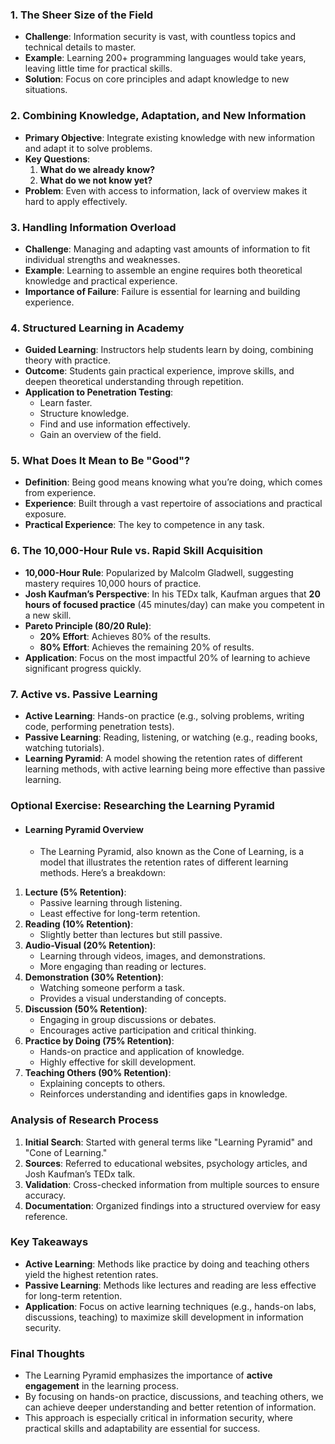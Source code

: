 ### 1. **The Sheer Size of the Field**
   - **Challenge**: Information security is vast, with countless topics and technical details to master.
   - **Example**: Learning 200+ programming languages would take years, leaving little time for practical skills.
   - **Solution**: Focus on core principles and adapt knowledge to new situations.



### 2. **Combining Knowledge, Adaptation, and New Information**
   - **Primary Objective**: Integrate existing knowledge with new information and adapt it to solve problems.
   - **Key Questions**:
     1. **What do we already know?**
     2. **What do we not know yet?**
   - **Problem**: Even with access to information, lack of overview makes it hard to apply effectively.



### 3. **Handling Information Overload**
   - **Challenge**: Managing and adapting vast amounts of information to fit individual strengths and weaknesses.
   - **Example**: Learning to assemble an engine requires both theoretical knowledge and practical experience.
   - **Importance of Failure**: Failure is essential for learning and building experience.



### 4. **Structured Learning in Academy**
   - **Guided Learning**: Instructors help students learn by doing, combining theory with practice.
   - **Outcome**: Students gain practical experience, improve skills, and deepen theoretical understanding through repetition.
   - **Application to Penetration Testing**:
     - Learn faster.
     - Structure knowledge.
     - Find and use information effectively.
     - Gain an overview of the field.



### 5. **What Does It Mean to Be "Good"?**
   - **Definition**: Being good means knowing what you’re doing, which comes from experience.
   - **Experience**: Built through a vast repertoire of associations and practical exposure.
   - **Practical Experience**: The key to competence in any task.



### 6. **The 10,000-Hour Rule vs. Rapid Skill Acquisition**
   - **10,000-Hour Rule**: Popularized by Malcolm Gladwell, suggesting mastery requires 10,000 hours of practice.
   - **Josh Kaufman’s Perspective**: In his TEDx talk, Kaufman argues that **20 hours of focused practice** (45 minutes/day) can make you competent in a new skill.
   - **Pareto Principle (80/20 Rule)**:
     - **20% Effort**: Achieves 80% of the results.
     - **80% Effort**: Achieves the remaining 20% of results.
   - **Application**: Focus on the most impactful 20% of learning to achieve significant progress quickly.



### 7. **Active vs. Passive Learning**
   - **Active Learning**: Hands-on practice (e.g., solving problems, writing code, performing penetration tests).
   - **Passive Learning**: Reading, listening, or watching (e.g., reading books, watching tutorials).
   - **Learning Pyramid**: A model showing the retention rates of different learning methods, with active learning being more effective than passive learning.



### Optional Exercise: Researching the Learning Pyramid
- #### **Learning Pyramid Overview**
	- The Learning Pyramid, also known as the Cone of Learning, is a model that illustrates the retention rates of different learning methods. Here’s a breakdown:
1. **Lecture (5% Retention)**:
   - Passive learning through listening.
   - Least effective for long-term retention.
2. **Reading (10% Retention)**:
   - Slightly better than lectures but still passive.
3. **Audio-Visual (20% Retention)**:
   - Learning through videos, images, and demonstrations.
   - More engaging than reading or lectures.
4. **Demonstration (30% Retention)**:
   - Watching someone perform a task.
   - Provides a visual understanding of concepts.
5. **Discussion (50% Retention)**:
   - Engaging in group discussions or debates.
   - Encourages active participation and critical thinking.
6. **Practice by Doing (75% Retention)**:
   - Hands-on practice and application of knowledge.
   - Highly effective for skill development.
7. **Teaching Others (90% Retention)**:
   - Explaining concepts to others.
   - Reinforces understanding and identifies gaps in knowledge.



### **Analysis of Research Process**
1. **Initial Search**: Started with general terms like "Learning Pyramid" and "Cone of Learning."
2. **Sources**: Referred to educational websites, psychology articles, and Josh Kaufman’s TEDx talk.
3. **Validation**: Cross-checked information from multiple sources to ensure accuracy.
4. **Documentation**: Organized findings into a structured overview for easy reference.



### **Key Takeaways**
- **Active Learning**: Methods like practice by doing and teaching others yield the highest retention rates.
- **Passive Learning**: Methods like lectures and reading are less effective for long-term retention.
- **Application**: Focus on active learning techniques (e.g., hands-on labs, discussions, teaching) to maximize skill development in information security.



### Final Thoughts
- The Learning Pyramid emphasizes the importance of **active engagement** in the learning process. 
- By focusing on hands-on practice, discussions, and teaching others, we can achieve deeper understanding and better retention of information.
- This approach is especially critical in information security, where practical skills and adaptability are essential for success.